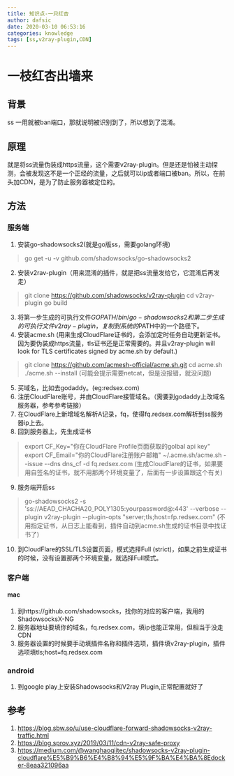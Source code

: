 ```yaml
---
title: 知识点-一只红杏
author: dafsic
date: 2020-03-10 06:53:16
categories: knowledge
tags: [ss,v2ray-plugin,CDN]
---
```


# 一枝红杏出墙来

## 背景
ss 一用就被ban端口，那就说明被识别到了，所以想到了混淆。

## 原理
就是将ss流量伪装成https流量，这个需要v2ray-plugin。但是还是怕被主动探测，会被发现这不是一个正经的流量，之后就可以ip或者端口被ban。所以，在前头加CDN，是为了防止服务器被定位的。


## 方法
### 服务端
1. 安装go-shadowsocks2(就是go版ss，需要golang环境)
> go get -u -v github.com/shadowsocks/go-shadowsocks2
2. 安装v2rav-plugin（用来混淆的插件，就是把ss流量发给它，它混淆后再发走）
> git clone https://github.com/shadowsocks/v2ray-plugin
> cd v2ray-plugin
> go build
3. 将第一步生成的可执行文件$GOPATH/bin/go-shadowsocks2和第二步生成的可执行文件v2ray-plugin，复制到系统的$PATH中的一个路径下。
4. 安装acme.sh (用来生成CloudFlare证书的，会添加定时任务自动更新证书。因为要伪装成https流量，tls证书还是正常需要的。并且v2ray-plugin will look for TLS certificates signed by acme.sh by default.) 
> git clone https://github.com/acmesh-official/acme.sh.git
> cd acme.sh
> ./acme.sh --install  (可能会提示需要netcat，但是没报错，就没问题)
5. 买域名，比如去godaddy。(eg:redsex.com)
6. 注册CloudFlare账号，并由CloudFlare接管域名。（需要到godaddy上改域名服务器，参考参考链接）
7. 在CloudFlare上新增域名解析A记录，fq，使得fq.redsex.com解析到ss服务器ip上去。
8. 回到服务器上，先生成证书
> export CF_Key="你在CloudFlare Profile页面获取的golbal api key"
> export CF_Email="你的CloudFlare注册账户邮箱"
> ~/.acme.sh/acme.sh --issue --dns dns_cf -d fq.redsex.com (生成CloudFlare的证书，如果要用自签名的证书，就不用那两个环境变量了，后面有一步设置跟这个有关)
9. 服务端开启ss
> go-shadowsocks2 -s 'ss://AEAD_CHACHA20_POLY1305:yourpassword@:443' --verbose --plugin v2ray-plugin --plugin-opts "server;tls;host=fp.redsex.com" (不用指定证书，从日志上能看到，插件自动到acme.sh生成的证书目录中找证书了)
10. 到CloudFlare的SSL/TLS设置页面，模式选择Full (strict)，如果之前生成证书的时候，没有设置那两个环境变量，就选择Full模式。

### 客户端
#### mac
1. 到https://github.com/shadowsocks，找你的对应的客户端，我用的ShadowsocksX-NG
2. 服务器地址要填你的域名，fq.redsex.com，填ip也能正常用，但相当于没走CDN
3. 服务器设置的时候要手动填插件名称和插件选项，插件填v2ray-plugin，插件选项填tls;host=fq.redsex.com

### android
1. 到google play上安装Shadowsocks和V2ray Plugin,正常配置就好了

## 参考
1. https://blog.sbw.so/u/use-cloudflare-forward-shadowsocks-v2ray-traffic.html
2. https://blog.sprov.xyz/2019/03/11/cdn-v2ray-safe-proxy
3. https://medium.com/@wanghaoqiitec/shadowsocks-v2ray-plugin-cloudflare%E5%B9%B6%E4%B8%94%E5%9F%BA%E4%BA%8Edocker-8eaa321096aa
